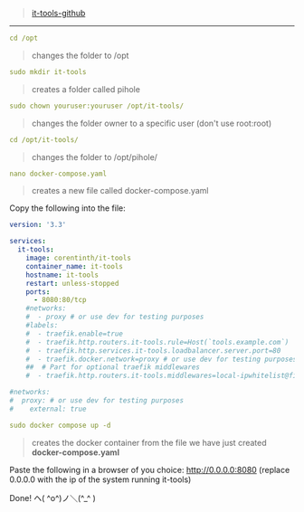 >[it-tools-github](https://github.com/CorentinTh/it-tools)
_________________________________________________________

```yml
cd /opt
```

>changes the folder to /opt

```yml
sudo mkdir it-tools
```

>creates a folder called pihole

```yml
sudo chown youruser:youruser /opt/it-tools/
```

>changes the folder owner to a specific user (don't use root:root)

```yml
cd /opt/it-tools/
```

>changes the folder to /opt/pihole/

```yml
nano docker-compose.yaml
```

>creates a new file called docker-compose.yaml

Copy the following into the file:

```yml
version: '3.3'

services:
  it-tools:
    image: corentinth/it-tools
    container_name: it-tools
    hostname: it-tools
    restart: unless-stopped
    ports:
      - 8080:80/tcp
    #networks:
    #  - proxy # or use dev for testing purposes
    #labels:
    #  - traefik.enable=true
    #  - traefik.http.routers.it-tools.rule=Host(`tools.example.com`)
    #  - traefik.http.services.it-tools.loadbalancer.server.port=80
    #  - traefik.docker.network=proxy # or use dev for testing purposes
    ##  # Part for optional traefik middlewares
    #  - traefik.http.routers.it-tools.middlewares=local-ipwhitelist@file

#networks:
#  proxy: # or use dev for testing purposes
#    external: true
```

```yml
sudo docker compose up -d
```

>creates the docker container from the file we have just created **docker-compose.yaml**

Paste the following in a browser of you choice: http://0.0.0.0:8080 (replace 0.0.0.0 with the ip of the system running it-tools)

Done! ヘ( ^o^)ノ＼(^_^ )